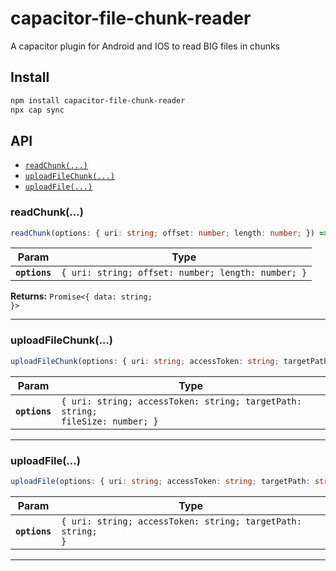 # capacitor-file-chunk-reader

A capacitor plugin for Android and IOS to read BIG files in chunks

## Install

```bash
npm install capacitor-file-chunk-reader
npx cap sync
```

## API

<docgen-index>

* [`readChunk(...)`](#readchunk)
* [`uploadFileChunk(...)`](#uploadfilechunk)
* [`uploadFile(...)`](#uploadfile)

</docgen-index>

<docgen-api>
<!--Update the source file JSDoc comments and rerun docgen to update the docs below-->

### readChunk(...)

```typescript
readChunk(options: { uri: string; offset: number; length: number; }) => Promise<{ data: string; }>
```

| Param         | Type                                                          |
| ------------- | ------------------------------------------------------------- |
| **`options`** | <code>{ uri: string; offset: number; length: number; }</code> |

**Returns:** <code>Promise&lt;{ data: string; }&gt;</code>

--------------------


### uploadFileChunk(...)

```typescript
uploadFileChunk(options: { uri: string; accessToken: string; targetPath: string; fileSize: number; }) => void
```

| Param         | Type                                                                                     |
| ------------- | ---------------------------------------------------------------------------------------- |
| **`options`** | <code>{ uri: string; accessToken: string; targetPath: string; fileSize: number; }</code> |

--------------------


### uploadFile(...)

```typescript
uploadFile(options: { uri: string; accessToken: string; targetPath: string; }) => void
```

| Param         | Type                                                                   |
| ------------- | ---------------------------------------------------------------------- |
| **`options`** | <code>{ uri: string; accessToken: string; targetPath: string; }</code> |

--------------------

</docgen-api>
